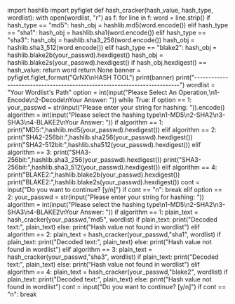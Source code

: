 import hashlib
import pyfiglet
def hash_cracker(hash_value, hash_type, wordlist):
    with open(wordlist, "r") as f:
        for line in f:
            word = line.strip()
            if hash_type == "md5":
                hash_obj = hashlib.md5(word.encode())
            elif hash_type == "sha1":
                hash_obj = hashlib.sha1(word.encode())
            elif hash_type == "sha3":
                hash_obj = hashlib.sha3_256(word.encode())
                hash_obj = hashlib.sha3_512(word.encode())
            elif hash_type == "blake2":
                hash_obj = hashlib.blake2b(your_passwd).hexdigest()
                hash_obj = hashlib.blake2s(your_passwd).hexdigest()
            if hash_obj.hexdigest() == hash_value:
                return word
    return None
banner = pyfiglet.figlet_format("QrNX\nHASH TOOL")
print(banner)
print("-------------------------------------------------------------------------")
wordlist = "Your Wordlist's Path"
option = int(input("Please Select An Operation,\n1-Encode\n2-Decode\nYour Answer: "))
while True:
    if option == 1:
        your_passwd = str(input("Please enter your string for hashing: ")).encode()
        algorithm = int(input("Please select the hashing type\n1-MD5\n2-SHA2\n3-SHA3\n4-BLAKE2\nYour Answer: "))
        if algorithm == 1:
            print("MD5:",hashlib.md5(your_passwd).hexdigest())
        elif algorithm == 2:
            print("SHA2-256bit:",hashlib.sha256(your_passwd).hexdigest())
            print("SHA2-512bit:",hashlib.sha512(your_passwd).hexdigest())
        elif algorithm == 3:
            print("SHA3-256bit:",hashlib.sha3_256(your_passwd).hexdigest())
            print("SHA3-256bit:",hashlib.sha3_512(your_passwd).hexdigest())
        elif algorithm == 4:
            print("BLAKE2:",hashlib.blake2b(your_passwd).hexdigest())
            print("BLAKE2:",hashlib.blake2s(your_passwd).hexdigest())
        cont = input("Do you want to continue? [y/n]")
        if cont == "n":
            break
    elif option == 2:
        your_passwd = str(input("Please enter your string for hashing: "))
        algorithm = int(input("Please select the hashing type\n1-MD5\n2-SHA2\n3-SHA3\n4-BLAKE2\nYour Answer: "))
        if algorithm == 1:
            plain_text = hash_cracker(your_passwd,"md5", wordlist)
            if plain_text:
                print("Decoded text:", plain_text)
            else:
                print("Hash value not found in wordlist")
        elif algorithm == 2:
            plain_text = hash_cracker(your_passwd,"sha1", wordlist)
            if plain_text:
                print("Decoded text:", plain_text)
            else:
                print("Hash value not found in wordlist")
        elif algorithm == 3:
            plain_text = hash_cracker(your_passwd,"sha3", wordlist)
            if plain_text:
                print("Decoded text:", plain_text)
            else:
                print("Hash value not found in wordlist")
        elif algorithm == 4:
            plain_text = hash_cracker(your_passwd,"blake2", wordlist)
            if plain_text:
                print("Decoded text:", plain_text)
            else:
                print("Hash value not found in wordlist")
        cont = input("Do you want to continue? [y/n]")
        if cont == "n":
            break
          
